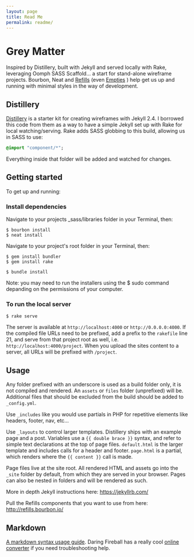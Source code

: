 ```yaml
---
layout: page
title: Read Me
permalink: readme/
---
```


Grey Matter
===========

Inspired by Distillery, built with Jekyll and served locally with Rake, leveraging Oomph SASS Scaffold&hellip; a start for stand-alone wireframe projects. Bourbon, Neat and [Refills](http://refills.bourbon.io/) (even [Empties](http://empties.bourbon.io/) ) help get us up and running with minimal styles in the way of development. 


## Distillery
[Distillery](https://github.com/thinkshout/distillery/tree/master/_assets) is a starter kit for creating wireframes with Jekyll 2.4. I borrowed this code from them as a way to have a simple Jekyll set up with Rake for local watching/serving. Rake adds SASS globbing to this build, allowing us in SASS to use: 

```sass
@import "component/*";
```

Everything inside that folder will be added and watched for changes. 


## Getting started
To get up and running:

### Install dependencies
Navigate to your projects _sass/libraries folder in your Terminal, then:

```
$ bourbon install
$ neat install
```

Navigate to your project's root folder in your Terminal, then:

```
$ gem install bundler
$ gem install rake

$ bundle install
```
Note: you may need to run the installers using the $ sudo command depanding on the permissions of your computer.

### To run the local server

```
$ rake serve
```

The server is available at `http://localhost:4000` or  `http://0.0.0.0:4000`. If the compiled file URLs need to be prefixed, add a prefix to the `rakefile` line 21, and serve from that project root as well, i.e. `http://localhost:4000/project`. When you upload the sites content to a server, all URLs will be prefixed with `/project`.

## Usage
Any folder prefixed with an underscore is used as a build folder only, it is not compiled and rendered. An `assets` or `files` folder (unprefixed) will be. Additional files that should be excluded from the build should be added to `_config.yml`.

Use `_includes` like you would use partials in PHP for repetitive elements like headers, footer, nav, etc…

Use `_layouts` to control larger templates. Distillery ships with an example page and a post. Variables use a `{{ double brace }}` syntax, and refer to simple text declarations at the top of page files. `default.html` is the larger template and includes calls for a header and footer. `page.html` is a partial, which renders where the `{{ content }}` call is made. 

Page files live at the site root. All rendered HTML and assets go into the `_site` folder by default, from which they are served in your browser. Pages can also be nested in folders and will be rendered as such. 

More in depth Jekyll instructions here: https://jekyllrb.com/

Pull the Refills components that you want to use from here: http://refills.bourbon.io/


## Markdown
[A markdown syntax usage guide](https://github.com/fletcher/MultiMarkdown/blob/master/Documentation/Markdown%20Syntax.md). Daring Fireball has a really cool [online converter](http://daringfireball.net/projects/markdown/dingus) if you need troubleshooting help.
